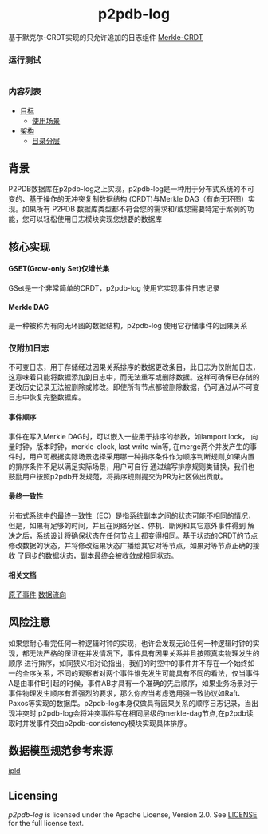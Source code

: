 <h1 align="center">
  <br>
  p2pdb-log
  <br>
</h1>

基于默克尔-CRDT实现的只允许追加的日志组件
[Merkle-CRDT](https://research.protocol.ai/blog/2019/a-new-lab-for-resilient-networks-research/PL-TechRep-merkleCRDT-v0.1-Dec30.pdf)

### 运行测试
``` 

```
### 内容列表 


- [目标](#目标)
	- [使用场景](#使用场景)
- [架构](#架构)
	- [目录分层](#目录分层)

## 背景
P2PDB数据库在p2pdb-log之上实现，p2pdb-log是一种用于分布式系统的不可变的、基于操作的无冲突复制数据结构 (CRDT)与Merkle DAG（有向无环图）实现。如果所有 P2PDB 数据库类型都不符合您的需求和/或您需要特定于案例的功能，您可以轻松使用日志模块实现您想要的数据库


## 核心实现
#### GSET(Grow-only Set)仅增长集
GSet是一个非常简单的CRDT，p2pdb-log 使用它实现事件日志记录

#### Merkle DAG 
是一种被称为有向无环图的数据结构，p2pdb-log 使用它存储事件的因果关系

<!-- ### Merkle-CRDT 通用反熵算法
![alt 属性文本](./doc/image/merkle-crdt.png)
 -->


### 仅附加日志
不可变日志，用于存储经过因果关系排序的数据更改条目，此日志为仅附加日志，这意味着只能将数据添加到日志中，而无法重写或删除数据。这样可确保已存储的更改历史记录无法被删除或修改。即使所有节点都被删除数据，仍可通过从不可变日志中恢复完整数据库。


#### 事件顺序
事件在写入Merkle DAG时，可以嵌入一些用于排序的参数，如lamport lock， 向量时钟，版本时钟，merkle-clock, last write win等,
在merge两个并发产生的事件时，用户可根据实际场景选择采用哪一种排序条件作为顺序判断规则,如果内置的排序条件不足以满足实际场景，用户可自行
通过编写排序规则类替换，我们也鼓励用户按照p2pdb开发规范，将排序规则提交为PR为社区做出贡献。 

#### 最终一致性
分布式系统中的最终一致性（EC）是指系统副本之间的状态可能不相同的情况，但是，如果有足够的时间，并且在网络分区、停机、断网和其它意外事件得到
解决之后，系统设计将确保状态在任何节点上都变得相同。基于状态的CRDT的节点修改数据的状态，并将修改结果状态广播给其它对等节点，如果对等节点正确的接收
了同步的数据状态，副本最终会被收敛成相同状态。


#### 相关文档
[原子事件](./doc/atomic_events.md)
[数据流向](./doc/db.md)


## 风险注意
如果您耐心看完任何一种逻辑时钟的实现，也许会发现无论任何一种逻辑时钟的实现，都无法严格的保证在并发情况下，事件具有因果关系并且按照真实物理发生的顺序
进行排序，如同狭义相对论指出，我们的时空中的事件并不存在一个始终如一的全序关系，不同的观察者对两个事件谁先发生可能具有不同的看法，仅当事件A是由事件B引起的时候，事件AB才具有一个准确的先后顺序，如果业务场景对于事件物理发生顺序有着强烈的要求，那么你应当考虑选用强一致协议如Raft、Paxos等实现的数据库。p2pdb-log本身仅做具有因果关系的顺序日志记录，当出现冲突时,p2pdb-log会将冲突事件写在相同层级的merkle-dag节点,在p2pdb读取时并发事件交由p2pdb-consistency模块实现具体排序。

## 数据模型规范参考来源
[ipld](https://ipld.io/)



## Licensing

*p2pdb-log* is licensed under the Apache License, Version 2.0.
See [LICENSE](LICENSE) for the full license text.


